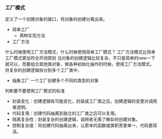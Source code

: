 ### 工厂模式
定义了一个创建对象的接口，将对象的创建分离出来。

+ 简单工厂
   - 两种实现方法
+ 工厂方法
    
什么时候使用工厂方法模式，什么时候使用简单工厂模式？
工厂方法模式比简单工厂模式更加符合开闭原则
当对象的创建逻辑比较复杂，不只是简单的new一下就可以，而要组合其他类对象，做各种初始化操作的时候，使用工厂方法模式。
将复杂的创建逻辑拆分到多个工厂类中，

+ 抽象工厂
    一个工厂创建多个不同的类型的对象
    
判断要不要使用工厂模式的标准
+ 封装变化：创建逻辑有可能变化，封装成工厂类之后，创建逻辑的变更对调用者透明。
+ 代码复用：创建代码抽离到独立的工厂类之后可以复用。
+ 隔离复杂性：封装复杂的创建逻辑，调用者无需了解如何创建对象。
+ 控制复杂度：将创建代码抽离出来，让原本的函数或类职责更单一，代码更简洁。
